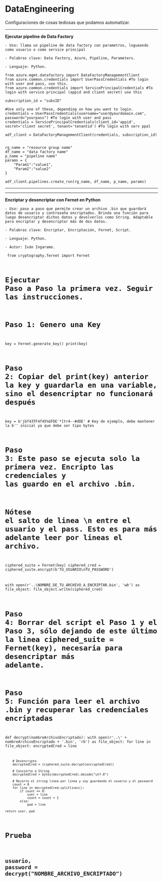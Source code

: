 # DataEngineering

Configuraciones de cosas tediosas que podamos automatizar.


-----------------
**Ejecutar pipeline de Data Factory**

	- Uso: llama un pipeline de data factory con parametros, logueando como usuario o como service principal

	- Palabras clave: Data Factory, Azure, Pipeline, Parameters.

	- Lenguaje: Python.
<pre><code>from azure.mgmt.datafactory import DataFactoryManagementClient
from azure.common.credentials import UserPassCredentials #To login with user and pass, use this.
from azure.common.credentials import ServicePrincipalCredentials #To login with service principal (appid and client secret) use this

subscription_id = "subsID"

#Use only one of these, depending on how you want to login.
credentials = UserPassCredentials(username="user@yourdomain.com", password="yourpass") #To login with user and pass
credentials = ServicePrincipalCredentials(client_id='appid', secret='client secret', tenant='tenantid') #To login with serv ppal

adf_client = DataFactoryManagementClient(credentials, subscription_id)


rg_name = "resource group name"
df_name = "data factory name"
p_name = "pipeline name"
params = {
    "Param1":"value1",
    "Param2":"value2"
}

adf_client.pipelines.create_run(rg_name, df_name, p_name, params)
</code></pre>

---------------------

---------------------
**Encriptar y desencriptar con Fernet en Python**

	- Uso: paso a paso que permite crear un archivo .bin que guardará datos de usuario y contraseña encriptados. Brinda una función para luego desencriptar dichos datos y devolverlos como String. Adaptable para encriptar y desencriptar más de dos datos.

	- Palabras clave: Encriptar, Encriptación, Fernet, Script.

	- Lenguaje: Python.
	
	- Autor: Iván Ingaramo.

<code><pre>
from cryptography.fernet import Fernet

# Ejecutar Paso a Paso la primera vez. Seguir las instrucciones.

# Paso 1: Genero una Key

key = Fernet.generate_key()
print(key)

# Paso 2: Copiar del print(key) anterior la key y guardarla en una variable, sino el desencriptar no funcionará después

key = b'jbf43TF4f45%GFDE¨*[tr4--#dDE' # Key de ejemplo, debe mantener la b'' inicial ya que debe ser tipo bytes

# Paso 3: Este paso se ejecuta solo la primera vez. Encripto las credenciales y las guardo en el archivo .bin.
# Nótese el salto de linea \n entre el usuario y el pass. Esto es para más adelante leer por lineas el archivo.

ciphered_suite = Fernet(key)
ciphered_cred = ciphered_suite.encrypt(b'TU_USUARIO\nTU_PASSWORD')

with open(r'..\NOMBRE_DE_TU_ARCHIVO_A_ENCRIPTAR.bin', 'wb') as file_object:
    file_object.write(ciphered_cred)

# Paso 4: Borrar del script el Paso 1 y el Paso 3, sólo dejando de este último la linea ciphered_suite = Fernet(key), necesaria para desencriptar más adelante.

# Paso 5: Función para leer el archivo .bin y recuperar las credenciales encriptadas

def decrypt(nombreArchivoEncriptado):
    with open(r'..\\' + nombreArchivoEncriptado + '.bin', 'rb') as file_object:
        for line in file_object:
            encryptedCred = line
        
        # Desencripto
        decryptedCred = (ciphered_suite.decrypt(encryptedCred))
        
        # Convierto a String
        decryptedCred = bytes(decryptedCred).decode("utf-8")
        
        # Recorro el string linea por linea y voy guardando el usuario y el password
        count = 0
        for line in decryptedCred.splitlines():
            if count == 0:
                user = line
                count = count + 1
            else:
                pwd = line
                
    return user, pwd

# Prueba
usuario, password = decrypt("NOMBRE_ARCHIVO_ENCRIPTADO")
</code></pre>
---------------------

